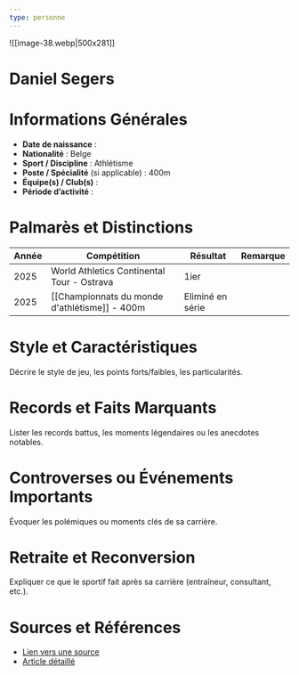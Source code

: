 ```yaml
---
type: personne
---
```

![[image-38.webp|500x281]]
# Daniel Segers

# Informations Générales
- **Date de naissance** :  
- **Nationalité** :  Belge
- **Sport / Discipline** : Athlétisme 
- **Poste / Spécialité** (si applicable) :  400m
- **Équipe(s) / Club(s)** :  
- **Période d’activité** :  

# Palmarès et Distinctions
| Année | Compétition                                   | Résultat         | Remarque |
| ----- | --------------------------------------------- | ---------------- | -------- |
| 2025  | World Athletics Continental Tour - Ostrava    | 1ier             |          |
| 2025  | [[Championnats du monde d'athlétisme]] - 400m | Eliminé en série |          |

# Style et Caractéristiques
Décrire le style de jeu, les points forts/faibles, les particularités.

# Records et Faits Marquants
Lister les records battus, les moments légendaires ou les anecdotes notables.

# Controverses ou Événements Importants
Évoquer les polémiques ou moments clés de sa carrière.

# Retraite et Reconversion
Expliquer ce que le sportif fait après sa carrière (entraîneur, consultant, etc.).

# Sources et Références
- [Lien vers une source](#)
- [Article détaillé](#)
